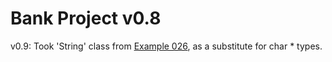 # Bank Project v0.8

v0.9: Took 'String' class from [Example 026](https://github.com/reruo321/Cplus_Practice/tree/main/026-String-Class),
as a substitute for char * types.
